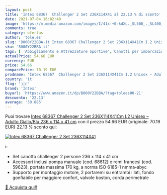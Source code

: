 ```yaml
---
layout: post
title: 'Intex 68367  Challenger 2 Set 236X114X41 al 22.13 % di sconto'
date: 2021-07-04 16:02:40
image: 'https://m.media-amazon.com/images/I/41x-+0-kdXL._SL500_._SL400_.jpg'
comments: true
category: ofertas
author: 'tole.es'
slug: 'B000Y22BBA-it Intex 68367 Challenger 2 Set 236X114X41Cm I.2 Unisex –...'
sku: 'B000Y22BBA-it'
tags: [ 'Abbigliamento e Attrezzature Sportive','Canotti per imbarcazioni','Gommoni gonfiabili','Gommoni per imbarcazioni','Imbarcazioni','Imbarcazioni gonfiabili','Nautica','Sport acquatici','Sport e tempo libero','intex', ]
actualPrice: 54.66 EUR
currency: EUR
price: 54.66
comparePrice: 70.19 EUR
prodname: 'Intex 68367  Challenger 2 Set 236X114X41Cm I.2 Unisex – Adulto  Giallo/Blu  236 x 114 x 41 cm'
country: 'it'
flag: '🇮🇹'
brand: 'Intex'
buyurl: 'https://www.amazon.it/dp/B000Y22BBA/?tag=tolees00-21'
descuento: '22.13'
average: '50.885'
---
```


Puoi trovare [Intex 68367  Challenger 2 Set 236X114X41Cm I.2 Unisex – Adulto  Giallo/Blu  236 x 114 x 41 cm](https://www.amazon.it/dp/B000Y22BBA/?tag=tolees00-21) con il prezzo 54.66 EUR (originale: 70.19 EUR) 22.13 % sconto qui:

[![Intex 68367  Challenger 2 Set 236X114X41](https://m.media-amazon.com/images/I/41x-+0-kdXL._SL500_._SL400_.jpg)](https://www.amazon.it/dp/B000Y22BBA/?tag=tolees00-21)

ℹ️:

- Set canotto challenger 2 persone 236 x 114 x 41 cm
- Accessori inclusi pompa manuale (cod. 68612) e remi francesi (cod. 59623), portata massima 170 kg, a norma ISO 6185-1 nmma-abyc
- Supporto per montaggio motore, 2 portaremi su entrambi i lati, fondo gonfiabile per maggiore confort, valvole boston, corda perimetrale

[🛒 Acquista qui!!](https://www.amazon.it/dp/B000Y22BBA/?tag=tolees00-21)
